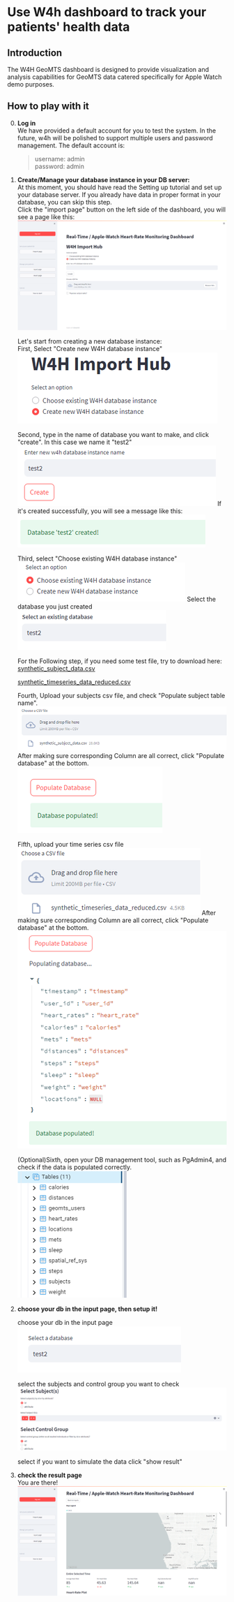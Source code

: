 # Use W4h dashboard to track your patients' health data

## Introduction
The W4H GeoMTS dashboard is designed to provide visualization and analysis capabilities for GeoMTS data catered specifically for Apple Watch demo purposes.

## How to play with it

0. **Log in**  
    We have provided a default account for you to test the system. In the future, w4h will be polished to support multiple users and password management.
    The default account is:
    > username: admin  
      password: admin

1. **Create/Manage your database instance in your DB server:**  
At this moment, you should have read the Setting up tutorial and set up your database server.
If you already have data in proper format in your database, you can skip this step.  
Click the "import page" button on the left side of the dashboard, you will see a page like this:  
    ![import_page_create](./../../images/import_page_create.png)

    Let's start from creating a new database instance:  
    First, Select "Create new W4H database instance"    
    ![create_new_db](./../../images/create_new_db.png)

    
    Second, type in the name of database you want to make, and click "create". In this case we name it "test2"
    ![import_page_create](./../../images/set_db_name.png)
    If it's created successfully, you will see a message like this:   
    ![import_page_create](./../../images/create_success.png)
    
    Third, select "Choose existing W4H database instance"  
    ![import_page_create](./../../images/choose_exist_db.png)
    Select the database you just created  
    ![import_page_create](./../../images/select_exist_db.png)

    For the Following step, if you need some test file, try to download here:  
    [synthetic_subject_data.csv](./../../images/synthetic_subject_data.csv)

    [synthetic_timeseries_data_reduced.csv](./../../images/synthetic_timeseries_data_reduced.csv)

    Fourth, Upload your subjects csv file, and check "Populate subject table name". 
    ![import_page_create](./../../images/upload_subject_csv.png)
    After making sure corresponding Column are all correct, click "Populate database" at the bottom.  
    ![import_page_create](./../../images/populate_db.png)

    Fifth, upload your time series csv file   
    ![import_page_create](./../../images/upload_time_csv.png)
    After making sure corresponding Column are all correct, click "Populate database" at the bottom.  
    ![import_page_create](./../../images/populate_db_time.png)
    
    (Optional)Sixth, open your DB management tool, such as PgAdmin4, and check if the data is populated correctly.  
    ![import_page_create](./../../images/pgadmin.png)

2. **choose your db in the input page, then setup it!**  
    
    choose your db in the input page   
    ![import_page_create](./../../images/input_select_db.png)  

    select the subjects and control group you want to check   
    ![import_page_create](./../../images/subjects_and_control_group.png)  

    select if you want to simulate the data
    click "show result"
3. **check the result page**  
    You are there!  
    ![import_page_create](./../../images/result_page.png) 


